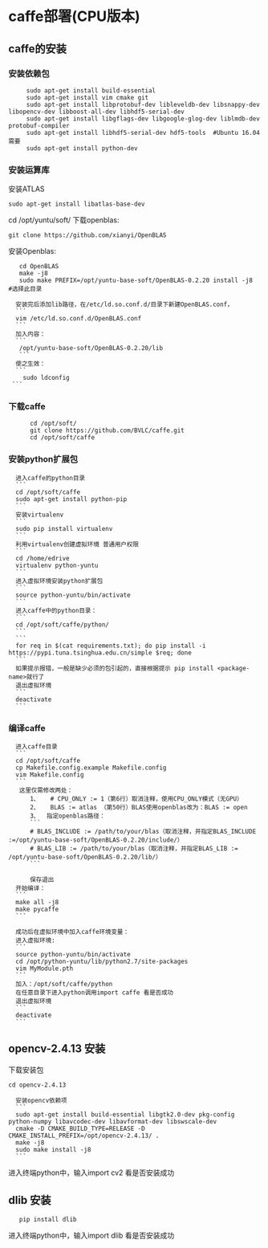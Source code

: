 # caffe部署(CPU版本)

## caffe的安装
### 安装依赖包
```
     sudo apt-get install build-essential
     sudo apt-get install vim cmake git
     sudo apt-get install libprotobuf-dev libleveldb-dev libsnappy-dev libopencv-dev libboost-all-dev libhdf5-serial-dev 
     sudo apt-get install libgflags-dev libgoogle-glog-dev liblmdb-dev protobuf-compiler
     sudo apt-get install libhdf5-serial-dev hdf5-tools  #Ubuntu 16.04 需要
     sudo apt-get install python-dev
```
### 安装运算库
   安装ATLAS
   ```
   sudo apt-get install libatlas-base-dev
   ```
   cd /opt/yuntu/soft/
   下载openblas:
   ```
   git clone https://github.com/xianyi/OpenBLAS
   ```
   安装Openblas:    
   ```
      cd OpenBLAS   
      make -j8    
      sudo make PREFIX=/opt/yuntu-base-soft/OpenBLAS-0.2.20 install -j8     #选择此目录
   ```
      安装完后添加lib路径，在/etc/ld.so.conf.d/目录下新建OpenBLAS.conf，
      ```
      vim /etc/ld.so.conf.d/OpenBLAS.conf
      ```
      加入内容：
      ```
       /opt/yuntu-base-soft/OpenBLAS-0.2.20/lib
       ```
      使之生效：
      ```
        sudo ldconfig
     ```
### 下载caffe
```
      cd /opt/soft/       
      git clone https://github.com/BVLC/caffe.git 
      cd /opt/soft/caffe
```



### 安装python扩展包
      进入caffe的python目录
      ```
      cd /opt/soft/caffe
      sudo apt-get install python-pip
      ```
      安装virtualenv
      ```
      sudo pip install virtualenv  
      ```
      利用virtualenv创建虚拟环境 普通用户权限
      ```
      cd /home/edrive
      virtualenv python-yuntu
      ```
      进入虚拟环境安装python扩展包
      ```
      source python-yuntu/bin/activate
      ```
      进入caffe中的python目录：
      ```
      cd /opt/soft/caffe/python/
      ```
      ```
      for req in $(cat requirements.txt); do pip install -i https://pypi.tuna.tsinghua.edu.cn/simple $req; done
      ```
      如果提示报错，一般是缺少必须的包引起的，直接根据提示 pip install <package-name>就行了
      退出虚拟环境 
      ```
      deactivate
      ```
      
### 编译caffe
      进入caffe目录
      ```
      cd /opt/soft/caffe
      cp Makefile.config.example Makefile.config
      vim Makefile.config
      ```
       这里仅需修改两处：
          1、   # CPU_ONLY := 1（第6行）取消注释，使用CPU_ONLY模式（无GPU）
          2、   BLAS := atlas （第50行）BLAS使用openblas改为：BLAS := open
          3、  指定openblas路径： 
          ```
          # BLAS_INCLUDE := /path/to/your/blas（取消注释，并指定BLAS_INCLUDE :=/opt/yuntu-base-soft/OpenBLAS-0.2.20/include/）
          # BLAS_LIB := /path/to/your/blas（取消注释，并指定BLAS_LIB := /opt/yuntu-base-soft/OpenBLAS-0.2.20/lib/）
          ```
          
          保存退出
      开始编译：
      ```
      make all -j8
      make pycaffe
      ```

      成功后在虚拟环境中加入caffe环境变量：
      进入虚拟环境:
      ```
      source python-yuntu/bin/activate
      cd /opt/python-yuntu/lib/python2.7/site-packages
      vim MyModule.pth
      ```
      加入：/opt/soft/caffe/python
      在任意目录下进入python调用import caffe 看是否成功
      退出虚拟环境 
      ```
      deactivate
      ```
      

## opencv-2.4.13 安装
  
   下载安装包
   ```
   cd opencv-2.4.13
   ```
      安装opencv依赖项
      ```
      sudo apt-get install build-essential libgtk2.0-dev pkg-config python-numpy libavcodec-dev libavformat-dev libswscale-dev
      cmake -D CMAKE_BUILD_TYPE=RELEASE -D CMAKE_INSTALL_PREFIX=/opt/opencv-2.4.13/ .
      make -j8
      sudo make install -j8
      ```
   
   进入终端python中，输入import cv2 看是否安装成功
   
   
## dlib 安装
```
   pip install dlib
   ```
   
   进入终端python中，输入import dlib 看是否安装成功
   
   
   







